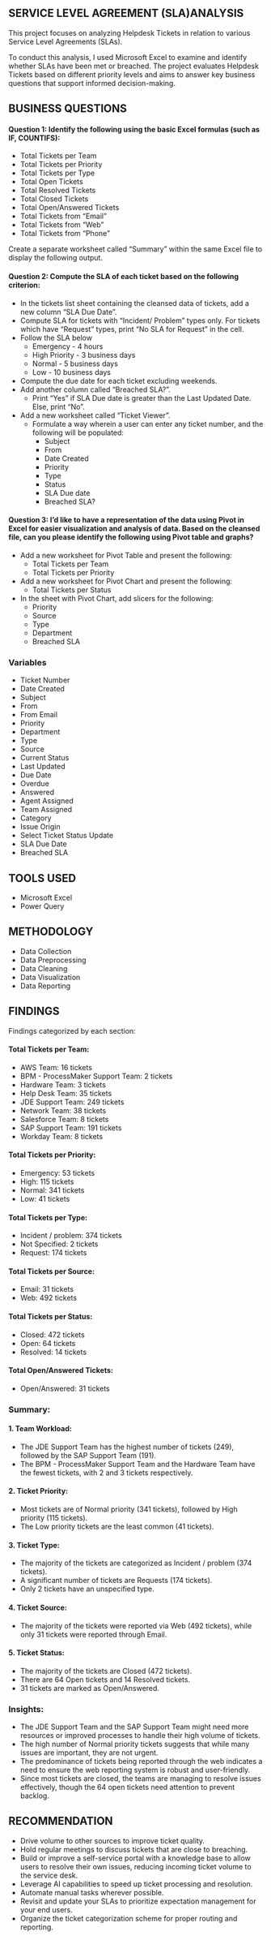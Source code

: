 ## SERVICE LEVEL AGREEMENT (SLA)ANALYSIS
This project focuses on analyzing Helpdesk Tickets in relation to various Service Level Agreements (SLAs).

To conduct this analysis, I used Microsoft Excel to examine and identify whether SLAs have been met or breached. The project evaluates Helpdesk Tickets based on different priority levels and aims to answer key business questions that support informed decision-making.

## BUSINESS QUESTIONS
#### Question 1: Identify the following using the basic Excel formulas (such as IF, COUNTIFS):
- Total Tickets per Team
- Total Tickets per Priority
- Total Tickets per Type
- Total Open Tickets
- Total Resolved Tickets
- Total Closed Tickets
- Total Open/Answered Tickets
- Total Tickets from “Email”
- Total Tickets from “Web”
- Total Tickets from “Phone”

Create a separate worksheet called “Summary” within the same Excel file to display the following output. 

#### Question 2: Compute the SLA of each ticket based on the following criterion:
- In the tickets list sheet containing the cleansed data of tickets, add a new column “SLA Due Date”.
- Compute SLA for tickets with “Incident/ Problem” types only. For tickets which have “Request” types, print “No SLA for Request” in the cell.
- Follow the SLA below
  - Emergency - 4 hours
  - High Priority - 3 business days
  - Normal - 5 business days
  - Low - 10 business days
- Compute the due date for each ticket excluding weekends. 
- Add another column called “Breached SLA?”.
  - Print “Yes” if SLA Due date is greater than the Last Updated Date. Else, print “No”.
- Add a new worksheet called “Ticket Viewer”.
  - Formulate a way wherein a user can enter any ticket number, and the following will be populated:
    - Subject
    - From
    - Date Created
    - Priority
    - Type
    - Status
    - SLA Due date
    - Breached SLA?

#### Question 3: I’d like to have a representation of the data using Pivot in Excel for easier visualization and analysis of data. Based on the cleansed file, can you please identify the following using Pivot table and graphs? 
- Add a new worksheet for Pivot Table and present the following:
  - Total Tickets per Team
  - Total Tickets per Priority
- Add a new worksheet for Pivot Chart and present the following:
  - Total Tickets per Status
- In the sheet with Pivot Chart, add slicers for the following:
  - Priority
  - Source
  - Type
  - Department
  - Breached SLA
### Variables
- Ticket Number
- Date Created
- Subject
- From
- From Email
- Priority
- Department
- Type
- Source
- Current Status
- Last Updated
- Due Date
- Overdue
- Answered
- Agent Assigned
- Team Assigned
- Category
- Issue Origin
- Select Ticket Status Update
- SLA Due Date
- Breached SLA
## TOOLS USED
- Microsoft Excel
- Power Query
## METHODOLOGY
- Data Collection
- Data Preprocessing
- Data Cleaning
- Data Visualization
- Data Reporting
## FINDINGS
Findings categorized by each section:

#### Total Tickets per Team:
- AWS Team: 16 tickets
- BPM - ProcessMaker Support Team: 2 tickets
- Hardware Team: 3 tickets
- Help Desk Team: 35 tickets
- JDE Support Team: 249 tickets
- Network Team: 38 tickets
- Salesforce Team: 8 tickets
- SAP Support Team: 191 tickets
- Workday Team: 8 tickets

#### Total Tickets per Priority:
- Emergency: 53 tickets
- High: 115 tickets
- Normal: 341 tickets
- Low: 41 tickets
#### Total Tickets per Type:
- Incident / problem: 374 tickets
- Not Specified: 2 tickets
- Request: 174 tickets
#### Total Tickets per Source:
- Email: 31 tickets
- Web: 492 tickets
#### Total Tickets per Status:
- Closed: 472 tickets
- Open: 64 tickets
- Resolved: 14 tickets
#### Total Open/Answered Tickets:
- Open/Answered: 31 tickets

### Summary:
#### 1. Team Workload:
- The JDE Support Team has the highest number of tickets (249), followed by the SAP Support Team (191).
- The BPM - ProcessMaker Support Team and the Hardware Team have the fewest tickets, with 2 and 3 tickets respectively.

#### 2. Ticket Priority:
- Most tickets are of Normal priority (341 tickets), followed by High priority (115 tickets).
- The Low priority tickets are the least common (41 tickets).

#### 3. Ticket Type:
- The majority of the tickets are categorized as Incident / problem (374 tickets).
- A significant number of tickets are Requests (174 tickets).
- Only 2 tickets have an unspecified type.

#### 4. Ticket Source:
- The majority of the tickets were reported via Web (492 tickets), while only 31 tickets were reported through Email.

#### 5. Ticket Status:
- The majority of the tickets are Closed (472 tickets).
- There are 64 Open tickets and 14 Resolved tickets.
- 31 tickets are marked as Open/Answered.

### Insights:
 - The JDE Support Team and the SAP Support Team might need more resources or improved processes to handle their high volume of tickets.
 - The high number of Normal priority tickets suggests that while many issues are important, they are not urgent.
 - The predominance of tickets being reported through the web indicates a need to ensure the web reporting system is robust and user-friendly.
 - Since most tickets are closed, the teams are managing to resolve issues effectively, though the 64 open tickets need attention to prevent backlog.

## RECOMMENDATION
 - Drive volume to other sources to improve ticket quality.
 - Hold regular meetings to discuss tickets that are close to breaching.
 - Build or improve a self-service portal with a knowledge base to allow users to resolve their own issues, reducing incoming ticket volume to the service desk.
 - Leverage AI capabilities to speed up ticket processing and resolution.
 - Automate manual tasks wherever possible.
 - Revisit and update your SLAs to prioritize expectation management for your end users.
 - Organize the ticket categorization scheme for proper routing and reporting.
